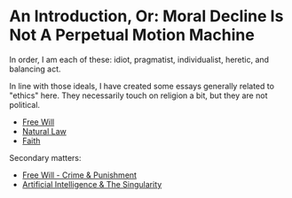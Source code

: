 # An Introduction, Or: Moral Decline Is Not A Perpetual Motion Machine

In order, I am each of these: idiot, pragmatist, individualist, heretic, and balancing act.

In line with those ideals, I have created some essays generally related to "ethics" here. They necessarily touch on religion a bit, but they are not political.

- [Free Will](./FreeWill.md)
- [Natural Law](./NaturalLaw.md)
- [Faith](./Faith.md)

Secondary matters:

- [Free Will - Crime & Punishment](./FreeWill-II-Crime.md)
- [Artificial Intelligence & The Singularity](./AIAndSingularity.md)
